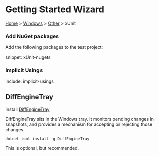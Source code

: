 # Getting Started Wizard

[Home](/docs/wiz/readme.md) > [Windows](pickide_Windows.md) > [Other](picktest_Windows_Other.md) > xUnit

### Add NuGet packages

Add the following packages to the test project:

snippet: xUnit-nugets

### Implicit Usings

include: implicit-usings

## DiffEngineTray

Install [DiffEngineTray](https://github.com/VerifyTests/DiffEngine/blob/main/docs/tray.md)

DiffEngineTray sits in the Windows tray. It monitors pending changes in snapshots, and provides a mechanism for accepting or rejecting those changes.

```
dotnet tool install -g DiffEngineTray
```

This is optional, but recommended.
